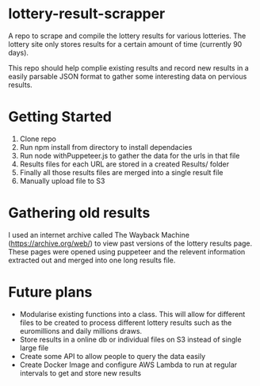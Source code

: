 # lottery-result-scrapper
A repo to scrape and compile the lottery results for various lotteries.
The lottery site only stores results for a certain amount of time (currently 90 days).

This repo should help complie existing results and record new results in a easily parsable JSON format to gather some interesting data on pervious results.
# Getting Started
1. Clone repo 
2. Run npm install from directory to install dependacies
3. Run node withPuppeteer.js to gather the data for the urls in that file
4. Results files for each URL are stored in a created Results/ folder
5. Finally all those results files are merged into a single result file 
6. Manually upload file to S3

# Gathering old results
I used an internet archive called The Wayback Machine (https://archive.org/web/) to view past versions of the lottery results page. 
These pages were opened using puppeteer and the relevent information extracted out and merged into one long results file.

# Future plans
* Modularise existing functions into a class. This will allow for different files to be created to process different lottery results such as the 
euromillions and daily millions draws.
* Store results in a online db or individual files on S3 instead of single large file
* Create some API to allow people to query the data easily
* Create Docker Image and configure AWS Lambda to run at regular intervals to get and store new results
